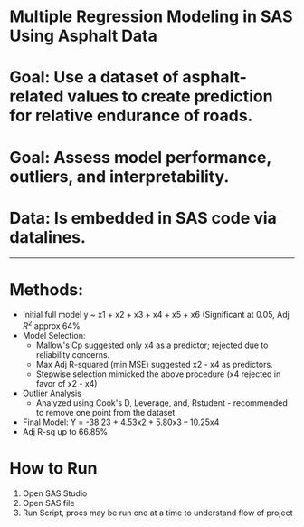 # Multiple Regression Modeling in SAS Using Asphalt Data

# Goal: Use a dataset of asphalt-related values to create prediction for relative endurance of roads.
# Goal: Assess model performance, outliers, and interpretability. 

# Data: Is embedded in SAS code via datalines.

---

# Methods: 
- Initial full model y ~ x1 + x2 + x3 + x4 + x5 + x6 (Significant at 0.05, Adj $R^2$ approx 64%
- Model Selection:
  - Mallow's Cp suggested only x4 as a predictor; rejected due to reliability concerns.
  - Max Adj R-squared (min MSE) suggested x2 - x4 as predictors.
  - Stepwise selection mimicked the above procedure (x4 rejected in favor of x2 - x4)
- Outlier Analysis
  - Analyzed using Cook's D, Leverage, and, Rstudent - recommended to remove one point from the dataset.
- Final Model: Y = -38.23 + 4.53x2 + 5.80x3 – 10.25x4
- Adj R-sq up to 66.85%

# How to Run
  1. Open SAS Studio
  2. Open SAS file
  3. Run Script, procs may be run one at a time to understand flow of project
  
